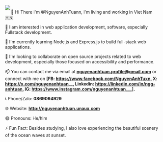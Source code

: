 <img align="left" src="https://visitor-badge.laobi.icu/badge?page_id=NguyenAnhTuann.NguyenAnhTuann" />

👋 Hi There I'm @NguyenAnhTuann, I'm living and working in Viet Nam 🇻🇳
    
👀 I am interested in web application development, software, especially Fullstack development.

🌱 I'm currently learning Node.js and Express.js to build full-stack web applications.

💞️ I'm looking to collaborate on open source projects related to web development, especially those focused on accessibility and performance.

📫 You can contact me via email at **nguyenanhtuan.profile@gmail.com** or connect with me on **[FB: https://www.facebook.com/NguyenAnhTuxn, X: https://x.com/nguyenanhtuan__, Linkedin: https://linkedin.com/in/ngg-anhtuan, IG: https://www.instagram.com/nguyenanhtuan___].**

📞 Phone/Zalo: **0869094929**

🌐 Website: **http://nguyenanhtuan.unaux.com**

😄 Pronouns: He/him

⚡ Fun Fact: Besides studying, I also love experiencing the beautiful scenery of the ocean waves at sunset.
